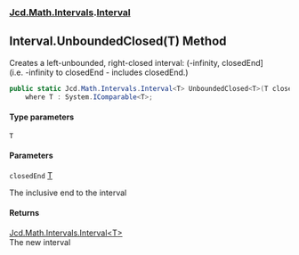 ### [Jcd.Math.Intervals](Jcd.Math.Intervals.md 'Jcd.Math.Intervals').[Interval](Jcd.Math.Intervals.Interval.md 'Jcd.Math.Intervals.Interval')

## Interval.UnboundedClosed<T>(T) Method

Creates a left-unbounded, right-closed interval: (-infinity, closedEnd]  
(i.e. -infinity to closedEnd - includes closedEnd.)

```csharp
public static Jcd.Math.Intervals.Interval<T> UnboundedClosed<T>(T closedEnd)
    where T : System.IComparable<T>;
```
#### Type parameters

<a name='Jcd.Math.Intervals.Interval.UnboundedClosed_T_(T).T'></a>

`T`
#### Parameters

<a name='Jcd.Math.Intervals.Interval.UnboundedClosed_T_(T).closedEnd'></a>

`closedEnd` [T](Jcd.Math.Intervals.Interval.UnboundedClosed_T_(T).md#Jcd.Math.Intervals.Interval.UnboundedClosed_T_(T).T 'Jcd.Math.Intervals.Interval.UnboundedClosed<T>(T).T')

The inclusive end to the interval

#### Returns
[Jcd.Math.Intervals.Interval&lt;](Jcd.Math.Intervals.Interval_T_.md 'Jcd.Math.Intervals.Interval<T>')[T](Jcd.Math.Intervals.Interval.UnboundedClosed_T_(T).md#Jcd.Math.Intervals.Interval.UnboundedClosed_T_(T).T 'Jcd.Math.Intervals.Interval.UnboundedClosed<T>(T).T')[&gt;](Jcd.Math.Intervals.Interval_T_.md 'Jcd.Math.Intervals.Interval<T>')  
The new interval